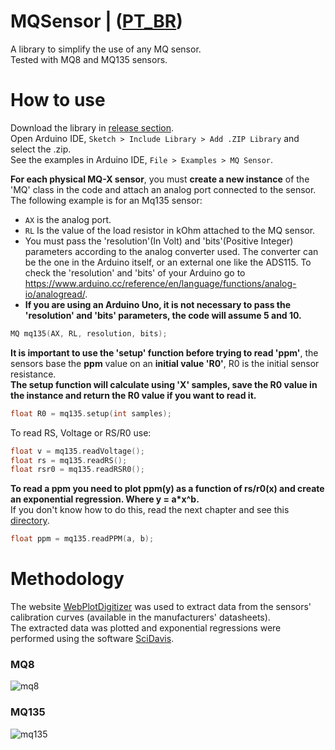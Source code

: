 # MQSensor | ([PT_BR](./READMEptbr.md))
A library to simplify the use of any MQ sensor.  
Tested with MQ8 and MQ135 sensors.  

# How to use  
Download the library in [release section](https://github.com/daguerpedro/MQSensor/releases).  
Open Arduino IDE, `Sketch > Include Library > Add .ZIP Library` and select the .zip.  
See the examples in Arduino IDE, `File > Examples > MQ Sensor`.  

**For each physical MQ-X sensor**, you must **create a new instance** of the 'MQ' class in the code and attach an analog port connected to the sensor.  
The following example is for an Mq135 sensor:  
- `AX` is the analog port.
- `RL` Is the value of the load resistor in kOhm attached to the MQ sensor.  
- You must pass the 'resolution'(In Volt) and 'bits'(Positive Integer) parameters according to the analog converter used. The converter can be the one in the Arduino itself, or an external one like the ADS115. To check the 'resolution' and 'bits' of your Arduino go to https://www.arduino.cc/reference/en/language/functions/analog-io/analogread/. 
- **If you are using an Arduino Uno, it is not necessary to pass the 'resolution' and 'bits' parameters, the code will assume 5 and 10.**
```c++
MQ mq135(AX, RL, resolution, bits);
```
**It is important to use the 'setup' function before trying to read 'ppm'**, the sensors base the **ppm** value on an **initial value 'R0'**, R0 is the initial sensor resistance.  
**The setup function will calculate using 'X' samples, save the R0 value in the instance and return the R0 value if you want to read it.**
```c++
float R0 = mq135.setup(int samples);
```
To read RS, Voltage or RS/R0 use:  
```c++
float v = mq135.readVoltage();
float rs = mq135.readRS();
float rsr0 = mq135.readRSR0();
```
**To read a ppm you need to plot ppm(y) as a function of rs/r0(x) and create an exponential regression. Where y = a*x^b.**  
If you don't know how to do this, read the next chapter and see this [directory](./dados).
```c++
float ppm = mq135.readPPM(a, b);
```

# Methodology 
The website [WebPlotDigitizer](https://automeris.io/wpd/) was used to extract data from the sensors' calibration curves (available in the manufacturers' datasheets).   
The extracted data was plotted and exponential regressions were performed using the software [SciDavis](https://scidavis.sourceforge.net/).

### MQ8 
![mq8](./dados/mq8.png)

### MQ135
![mq135](./dados/mq135.png)
